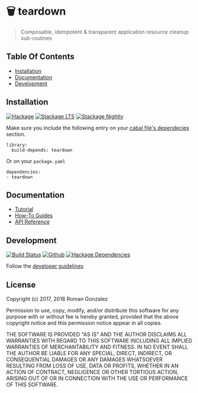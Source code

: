 # 🗑️  teardown

> Composable, idempotent & transparent application resource cleanup sub-routines

## Table Of Contents

* [Installation](#installation)
* [Documentation](#documentation)
* [Development](#development)

## Installation

[![Hackage](https://img.shields.io/hackage/v/teardown.svg)](https://img.shields.io/hackage/v/teardown.svg)
[![Stackage LTS](https://www.stackage.org/package/teardown/badge/lts)](http://stackage.org/lts/package/teardown)
[![Stackage Nightly](https://www.stackage.org/package/teardown/badge/nightly)](http://stackage.org/nightly/package/teardown)

Make sure you include the following entry on your [cabal file's
dependecies](https://www.haskell.org/cabal/users-guide/developing-packages.html#build-information)
section.

```cabal
library:
  build-depends: teardown
```

Or on your `package.yaml`

```
dependencies:
- teardown
```

## Documentation

* [Tutorial](https://romanandreg.gitbooks.io/teardown/v0.4/tutorial.html)
* [How-To Guides](https://romanandreg.gitbooks.io/teardown/v0.4/how-to/create-teardown.html)
* [API Reference](https://hackage.haskell.org/package/teardown)

## Development

[![Build Status](https://travis-ci.org/roman/Haskell-teardown.svg?branch=master)](https://travis-ci.org/roman/Haskell-teardown)
[![Github](https://img.shields.io/github/commits-since/roman/haskell-teardown/v0.4.0.0.svg)](https://img.shields.io/github/commits-since/roman/haskell-teardown/v0.4.0.0.svg)
[![Hackage Dependencies](https://img.shields.io/hackage-deps/v/teardown.svg)](http://packdeps.haskellers.com/feed?needle=teardown)

Follow the [developer guidelines](https://romanandreg.gitbooks.io/teardown/content/CONTRIBUTING.html)

## License

Copyright (c) 2017, 2018 Roman Gonzalez

Permission to use, copy, modify, and/or distribute this software for any
purpose with or without fee is hereby granted, provided that the above
copyright notice and this permission notice appear in all copies.

THE SOFTWARE IS PROVIDED "AS IS" AND THE AUTHOR DISCLAIMS ALL WARRANTIES
WITH REGARD TO THIS SOFTWARE INCLUDING ALL IMPLIED WARRANTIES OF
MERCHANTABILITY AND FITNESS. IN NO EVENT SHALL THE AUTHOR BE LIABLE FOR
ANY SPECIAL, DIRECT, INDIRECT, OR CONSEQUENTIAL DAMAGES OR ANY DAMAGES
WHATSOEVER RESULTING FROM LOSS OF USE, DATA OR PROFITS, WHETHER IN AN
ACTION OF CONTRACT, NEGLIGENCE OR OTHER TORTIOUS ACTION, ARISING OUT OF
OR IN CONNECTION WITH THE USE OR PERFORMANCE OF THIS SOFTWARE.
